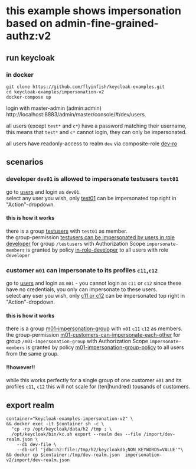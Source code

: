 # this example shows impersonation based on admin-fine-grained-authz:v2

## run keycloak

### in docker

```
git clone https://github.com/flyinfish/keycloak-examples.git
cd keycloak-examples/impersonation-v2
docker-compose up
```

login with master-admin (admin:admin) http://localhost:8883/admin/master/console/#/dev/users.

all users (except `test*` and `c*`) have a password matching their username, this means that `test*` and `c*` cannot login, they can only be impersonated.

all users have readonly-access to realm `dev` via composite-role [dev-ro](http://localhost:8883/admin/dev/console/#/dev/roles)

## scenarios

### developer `dev01` is allowed to impersonate testusers `test01`

go to [users](http://localhost:8883/admin/dev/console/#/dev/users) and login as `dev01`. <br>
select any user you wish, only [test01](http://localhost:8883/admin/dev/console/#/dev/users/275bdbd8-2c5b-4d1a-b838-a7997ed3b85e/settings) can be impersonated top right in "Action"-dropdown.

#### this is how it works

there is a group [testusers](http://localhost:8883/admin/dev/console/#/dev/groups) with `test01` as member.<br>
the group-permission [testusers can be impersonated by users in role developer](http://localhost:8883/admin/dev/console/#/dev/permissions) for group `/testusers` with Authorization Scope `impersonate-members` is granted by policy [in-role-developer](http://localhost:8883/admin/dev/console/#/dev/permissions/4a32fd7a-05f3-49b7-94db-676ede8457e5/policies) to all users with role `developer`

### customer `m01` can impersonate to its profiles `c11`,`c12`

go to [users](http://localhost:8883/admin/dev/console/#/dev/users) and login as `m01` - you cannot login as `c11` or `c12` since these have no credentials, you only can impersonate to these users. <br>
select any user you wish, only [c11 or c12](http://localhost:8883/admin/dev/console/#/dev/users/275bdbd8-2c5b-4d1a-b838-a7997ed3b85e/settings) can be impersonated top right in "Action"-dropdown.

#### this is how it works

there is a group [m01-impersonation-group](http://localhost:8883/admin/dev/console/#/dev/groups) with `m01` `c11` `c12` as members.<br>
the group-permission [m01-customers-can-impersonate-each-other](http://localhost:8883/admin/dev/console/#/dev/permissions) for group `/m01-impersonation-group` with Authorization Scope `impersonate-members` is granted by policy [m01-impersonation-group-policy](http://localhost:8883/admin/dev/console/#/dev/permissions/4a32fd7a-05f3-49b7-94db-676ede8457e5/policies) to all users from the same group.

#### !!however!!

while this works  perfectly for a single group of one customer `m01` and its profiles `c11`, `c12` this will not scale for (ten|hundred) tousands of customers.




## export realm

```
container="keycloak-examples-impersonation-v2" \
&& docker exec -it $container sh -c \
  "cp -rp /opt/keycloak/data/h2 /tmp ; \
  /opt/keycloak/bin/kc.sh export --realm dev --file /import/dev-realm.json \
    --db dev-file \
    --db-url 'jdbc:h2:file:/tmp/h2/keycloakdb;NON_KEYWORDS=VALUE'"\
&& docker cp $container:/tmp/dev-realm.json  impersonation-v2/import/dev-realm.json
```


